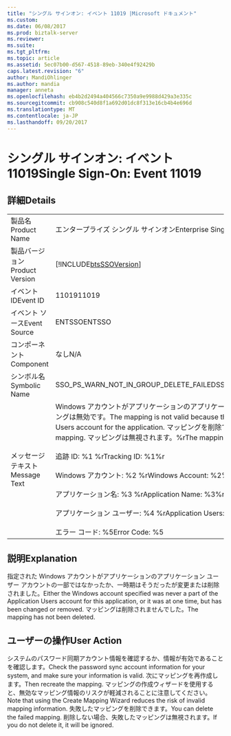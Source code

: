 ```yaml
---
title: "シングル サインオン: イベント 11019 |Microsoft ドキュメント"
ms.custom: 
ms.date: 06/08/2017
ms.prod: biztalk-server
ms.reviewer: 
ms.suite: 
ms.tgt_pltfrm: 
ms.topic: article
ms.assetid: 5ec07b00-d567-4518-89eb-340e4f92429b
caps.latest.revision: "6"
author: MandiOhlinger
ms.author: mandia
manager: anneta
ms.openlocfilehash: eb4b2d2494a404566c7350a9e9988d429a3e335c
ms.sourcegitcommit: cb908c540d8f1a692d01dc8f313e16cb4b4e696d
ms.translationtype: MT
ms.contentlocale: ja-JP
ms.lasthandoff: 09/20/2017
---
```

# <a name="single-sign-on-event-11019"></a><span data-ttu-id="688cf-102">シングル サインオン: イベント 11019</span><span class="sxs-lookup"><span data-stu-id="688cf-102">Single Sign-On: Event 11019</span></span>
## <a name="details"></a><span data-ttu-id="688cf-103">詳細</span><span class="sxs-lookup"><span data-stu-id="688cf-103">Details</span></span>  
  
|||  
|-|-|  
|<span data-ttu-id="688cf-104">製品名</span><span class="sxs-lookup"><span data-stu-id="688cf-104">Product Name</span></span>|<span data-ttu-id="688cf-105">エンタープライズ シングル サインオン</span><span class="sxs-lookup"><span data-stu-id="688cf-105">Enterprise Single Sign-On</span></span>|  
|<span data-ttu-id="688cf-106">製品バージョン</span><span class="sxs-lookup"><span data-stu-id="688cf-106">Product Version</span></span>|[!INCLUDE[btsSSOVersion](../includes/btsssoversion-md.md)]|  
|<span data-ttu-id="688cf-107">イベント ID</span><span class="sxs-lookup"><span data-stu-id="688cf-107">Event ID</span></span>|<span data-ttu-id="688cf-108">11019</span><span class="sxs-lookup"><span data-stu-id="688cf-108">11019</span></span>|  
|<span data-ttu-id="688cf-109">イベント ソース</span><span class="sxs-lookup"><span data-stu-id="688cf-109">Event Source</span></span>|<span data-ttu-id="688cf-110">ENTSSO</span><span class="sxs-lookup"><span data-stu-id="688cf-110">ENTSSO</span></span>|  
|<span data-ttu-id="688cf-111">コンポーネント</span><span class="sxs-lookup"><span data-stu-id="688cf-111">Component</span></span>|<span data-ttu-id="688cf-112">なし</span><span class="sxs-lookup"><span data-stu-id="688cf-112">N/A</span></span>|  
|<span data-ttu-id="688cf-113">シンボル名</span><span class="sxs-lookup"><span data-stu-id="688cf-113">Symbolic Name</span></span>|<span data-ttu-id="688cf-114">SSO_PS_WARN_NOT_IN_GROUP_DELETE_FAILED</span><span class="sxs-lookup"><span data-stu-id="688cf-114">SSO_PS_WARN_NOT_IN_GROUP_DELETE_FAILED</span></span>|  
|<span data-ttu-id="688cf-115">メッセージ テキスト</span><span class="sxs-lookup"><span data-stu-id="688cf-115">Message Text</span></span>|<span data-ttu-id="688cf-116">Windows アカウントがアプリケーションのアプリケーション ユーザー アカウントにないため、マッピングは無効です。</span><span class="sxs-lookup"><span data-stu-id="688cf-116">The mapping is not valid because the Windows account is not in the Application Users account for the application.</span></span> <span data-ttu-id="688cf-117">マッピングを削除できませんでした。</span><span class="sxs-lookup"><span data-stu-id="688cf-117">Failed to delete the mapping.</span></span> <span data-ttu-id="688cf-118">マッピングは無視されます。%r</span><span class="sxs-lookup"><span data-stu-id="688cf-118">The mapping will be ignored.%r</span></span><br /><br /> <span data-ttu-id="688cf-119">追跡 ID: %1 %r</span><span class="sxs-lookup"><span data-stu-id="688cf-119">Tracking ID: %1%r</span></span><br /><br /> <span data-ttu-id="688cf-120">Windows アカウント: %2 %r</span><span class="sxs-lookup"><span data-stu-id="688cf-120">Windows Account: %2%r</span></span><br /><br /> <span data-ttu-id="688cf-121">アプリケーション名: %3 %r</span><span class="sxs-lookup"><span data-stu-id="688cf-121">Application Name: %3%r</span></span><br /><br /> <span data-ttu-id="688cf-122">アプリケーション ユーザー: %4 %r</span><span class="sxs-lookup"><span data-stu-id="688cf-122">Application Users: %4%r</span></span><br /><br /> <span data-ttu-id="688cf-123">エラー コード: %5</span><span class="sxs-lookup"><span data-stu-id="688cf-123">Error Code: %5</span></span>|  
  
## <a name="explanation"></a><span data-ttu-id="688cf-124">説明</span><span class="sxs-lookup"><span data-stu-id="688cf-124">Explanation</span></span>  
 <span data-ttu-id="688cf-125">指定された Windows アカウントがアプリケーションのアプリケーション ユーザー アカウントの一部ではなかったか、一時期はそうだったが変更または削除されました。</span><span class="sxs-lookup"><span data-stu-id="688cf-125">Either the Windows account specified was never a part of the Application Users account for this application, or it was at one time, but has been changed or removed.</span></span> <span data-ttu-id="688cf-126">マッピングは削除されませんでした。</span><span class="sxs-lookup"><span data-stu-id="688cf-126">The mapping has not been deleted.</span></span>  
  
## <a name="user-action"></a><span data-ttu-id="688cf-127">ユーザーの操作</span><span class="sxs-lookup"><span data-stu-id="688cf-127">User Action</span></span>  
 <span data-ttu-id="688cf-128">システムのパスワード同期アカウント情報を確認するか、情報が有効であることを確認します。</span><span class="sxs-lookup"><span data-stu-id="688cf-128">Check the password sync account information for your system, and make sure your information is valid.</span></span> <span data-ttu-id="688cf-129">次にマッピングを再作成します。</span><span class="sxs-lookup"><span data-stu-id="688cf-129">Then recreate the mapping.</span></span> <span data-ttu-id="688cf-130">マッピングの作成ウィザードを使用すると、無効なマッピング情報のリスクが軽減されることに注意してください。</span><span class="sxs-lookup"><span data-stu-id="688cf-130">Note that using the Create Mapping Wizard reduces the risk of invalid mapping information.</span></span> <span data-ttu-id="688cf-131">失敗したマッピングを削除できます。</span><span class="sxs-lookup"><span data-stu-id="688cf-131">You can delete the failed mapping.</span></span> <span data-ttu-id="688cf-132">削除しない場合、失敗したマッピングは無視されます。</span><span class="sxs-lookup"><span data-stu-id="688cf-132">If you do not delete it, it will be ignored.</span></span>